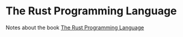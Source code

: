 # The Rust Programming Language

Notes about the book [The Rust Programming Language](https://doc.rust-lang.org/book/title-page.html)
